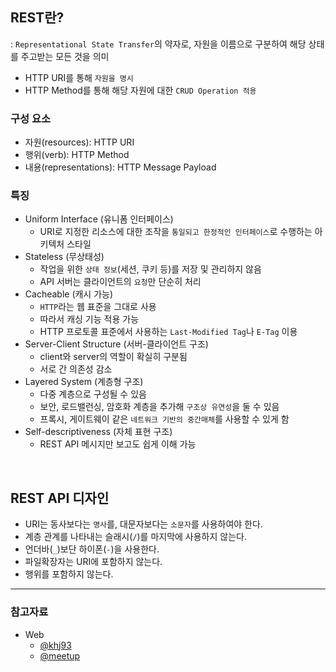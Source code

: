 ## REST란?

: `Representational State Transfer`의 약자로, 자원을 이름으로 구분하여 해당 상태를 주고받는 모든 것을 의미

- HTTP URI를 통해 `자원을 명시`
- HTTP Method를 통해 해당 자원에 대한 `CRUD Operation 적용`

### 구성 요소

- 자원(resources): HTTP URI
- 행위(verb): HTTP Method
- 내용(representations): HTTP Message Payload

### 특징

- Uniform Interface (유니폼 인터페이스)
  - URI로 지정한 리소스에 대한 조작을 `통일되고 한정적인 인터페이스`로 수행하는 아키텍처 스타일
- Stateless (무상태성)
  - 작업을 위한 `상태 정보`(세션, 쿠키 등)를 저장 및 관리하지 않음
  - API 서버는 클라이언트의 `요청`만 단순히 처리
- Cacheable (캐시 가능)
  - `HTTP`라는 웹 표준을 그대로 사용
  - 따라서 캐싱 기능 적용 가능
  - HTTP 프로토콜 표준에서 사용하는 `Last-Modified Tag`나 `E-Tag` 이용
- Server-Client Structure (서버-클라이언트 구조)
  - client와 server의 역할이 확실히 구분됨
  - 서로 간 의존성 감소
- Layered System (계층형 구조)
  - 다중 계층으로 구성될 수 있음
  - 보안, 로드밸런싱, 암호화 계층을 추가해 `구조상 유연성`을 둘 수 있음
  - 프록시, 게이트웨이 같은 `네트워크 기반의 중간매체`를 사용할 수 있게 함
- Self-descriptiveness (자체 표현 구조)
  - REST API 메시지만 보고도 쉽게 이해 가능

<br>

## REST API 디자인

- URI는 동사보다는 `명사`를, 대문자보다는 `소문자`를 사용하여야 한다.
- 계층 관계를 나타내는 슬래시(`/`)를 마지막에 사용하지 않는다.
- 언더바(`_`)보단 하이폰(`-`)을 사용한다.
- 파일확장자는 URI에 포함하지 않는다.
- 행위를 포함하지 않는다.

---

### **참고자료**

- Web
  - [@khj93](https://khj93.tistory.com/entry/네트워크-REST-API란-REST-RESTful이란)
  - [@meetup](https://meetup.toast.com/posts/92)
